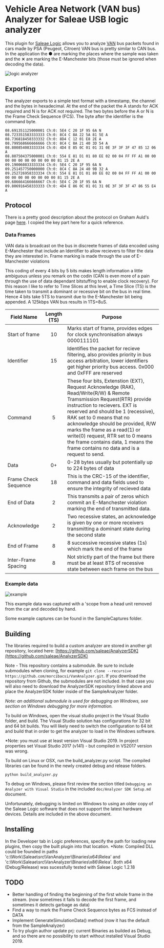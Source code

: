 # Vehicle Area Network (VAN bus) Analyzer for Saleae USB logic analyzer

This plugin for [Saleae Logic][logic] allows you to analyze [VAN][van_network] bus packets found in cars made by PSA (Peugeot, Citroen)
VAN bus is pretty similar to CAN bus. In the application the **&#9679;** are marking the places where the sample was taken and the **&#10799;** are marking the E-Manchester bits (those must be ignored when decoding the data).

![logic analyzer](https://github.com/morcibacsi/VanAnalyzer/raw/master/docs/Logic_printscreen.png)

## Exporting

The analyzer exports to a simple text format with a timestamp, the channel and the bytes in hexadecimal. 
At the end of the packet the A stands for ACK required and N is for ACK not required. 
The two bytes before the A or N is the Frame Check Sequence (FCS).
The byte after the identifier is the command byte.

```
08.691351125000001 Ch:0: 5E4 C 20 1F 95 6A N
08.723351583333333 Ch:0: 8C4 C 8A 22 5A 81 5E A
08.736818458333332 Ch:0: 8D4 C 12 01 E8 2E A
08.799568666666666 Ch:0: 8C4 C 8A 21 40 3D 54 A
08.800854083333334 Ch:0: 4D4 E 85 0C 01 01 31 0E 3F 3F 3F 47 85 12 06 A
08.807504375000001 Ch:0: 554 E 81 D1 01 80 EE 02 00 04 FF FF A1 00 00 00 00 00 00 00 00 00 00 81 15 2E A
09.190060833333334 Ch:0: 5E4 C 20 1F 95 6A N
09.251457750000000 Ch:0: 8C4 C 8A 24 40 9B 32 A
09.252726958333334 Ch:0: 554 E 81 D1 01 80 EE 02 00 04 FF FF A1 00 00 00 00 00 00 00 00 00 00 81 15 2E A
09.686664166666667 Ch:0: 5E4 C 20 1F 95 6A N
09.806916458333333 Ch:0: 4D4 E 86 0C 01 01 31 0E 3F 3F 3F 47 86 55 E4 A
```

## Protocol

There is a pretty good description about the protocol on Graham Auld's page [here][graham]. I copied the key part here for a quick reference.

### Data Frames

VAN data is broadcast on the bus in discreete frames of data encoded using E-Manchester that include an Identifier to allow recievers to filter the data they are interested in. Frame marking is made through the use of E-Manchester violations

This coding of every 4 bits by 5 bits makes length information a little ambiguous unless you remark on the codin (CAN is even more of a pain through the use of data dependant bitstuffing to enable clock recovery). 
For this reason I like to refer to Time Slices at this level, a Time Slice (TS) is the time taken to transmit a dominant or recessive bit on the bus in real time. 
Hence 4 bits take 5TS to transmit due to the E-Manchester bit being appended. A 125kbps VAN bus results in 1TS=8uS.


|Field Name  | Length (TS)   | Purpose   |
|------------|:-------------:|--------   |
|Start of frame |   10       |Marks start of frame, provides edges for clock synchronisation always 0000111101     |
|Identifier     |   15       |Identifies the packet for recieve filtering, also provides priority in bus access arbitration, lower identifiers get higher priority bus access. 0x000 and 0xFFF are reserved    |
|Command        |   5        |These four bits, Extenstion (EXT), Request Acknowledge (RAK), Read/Write(R/W) & Remote Tramsmission Request(RTR) provide instruction to recievers. EXT is reserved and should be 1 (recessive), RAK set to 0 means that no acknowledge should be provided, R/W marks the frame as a read(1) or write(0) request, RTR set to 0 means the frame contains data, 1 means the frame contains no data and is a request to send.    |
|Data           |   0+       |0-28 bytes usually but potentially up to 224 bytes of data    |
|Frame Check Sequence   |   18  |This is the CRC-15 of the identifier, command and data fields used to ensure the integrity of recieved data    |
|End of Data    |   2        |This transmits a pair of zeros which commit an E-Manchester violation marking the end of transmitted data.    |
|Acknowledge    |   2        |Two recessive states, an acknowledge is given by one or more receivers transmitting a dominant state during the second state    |
|End of Frame   |   8        |8 successive recessive states (1s) which mark the end of the frame    |
|Inter-Frame Spacing    |   8   |Not strictly part of the frame but there must be at least 8TS of recessive state between each frame on the bus    |

### Example data

![example](https://github.com/morcibacsi/VanAnalyzer/raw/master/docs/vanex.png)

This example data was captured with a 'scope from a head unit removed from the car and decoded by hand.

Some example captures can be found in the SampleCaptures folder.

## Building

The libraries required to build a custom analyzer are stored in another git repository, located here:
[https://github.com/saleae/AnalyzerSDK](https://github.com/saleae/AnalyzerSDK)

Note - This repository contains a submodule. Be sure to include submodules when cloning, for example `git clone --recursive https://github.com/morcibacsi/VanAnalyzer.git`. If you download the repository from Github, the submodules are not included. In that case you will also need to download the AnalyzerSDK repository linked above and place the AnalyzerSDK folder inside of the SampleAnalyzer folder.

*Note: an additional submodule is used for debugging on Windows, see section on Windows debugging for more information.*

To build on Windows, open the visual studio project in the Visual Studio folder, and build. The Visual Studio solution has configurations for 32 bit and 64 bit builds. You will likely need to switch the configuration to 64 bit and build that in order to get the analyzer to load in the Windows software.

*Note: you must use at least version Visual Studio 2019. In project properties set Visual Studio 2017 (v141) - but compiled in VS2017 version was wrong.

To build on Linux or OSX, run the build_analyzer.py script. The compiled libraries can be found in the newly created debug and release folders.

	python build_analyzer.py

To debug on Windows, please first review the section titled `Debugging an Analyzer with Visual Studio` in the included `doc/Analyzer SDK Setup.md` document.

Unfortunately, debugging is limited on Windows to using an older copy of the Saleae Logic software that does not support the latest hardware devices. Details are included in the above document.

## Installing

In the Developer tab in Logic preferences, specify the path for loading new plugins, then copy the built plugin into that location.
*Note: Compiled DLL could be founded in paths 'c:\Work\Saleae\src\VanAnalyzer\Binaries\x64\Relea\' and 'c:\Work\Saleae\src\VanAnalyzer\Binaries\x86\Relea\'. Both x64 (Debug/Release) was sucessfully tested with Saleae Logic 1.2.18

## TODO
- Better handling of finding the beginning of the first whole frame in the stream. (now sometimes it fails to decode the first frame, and sometimes it detects garbage as data)
- Find a way to mark the Frame Check Sequence bytes as FCS instead of DATA
- Implement GenerateSimulationData() method (now it has the default from the SampleAnalyzer)
- To try plugin author update prj: current Binaries as builded as Debug, and so there are no possibility to start without installed Visual Studio 2019.


[logic]: https://www.saleae.com/downloads
[graham]: http://graham.auld.me.uk/projects/vanbus/lineprotocol.html
[van_network]: https://en.wikipedia.org/wiki/Vehicle_Area_Network
